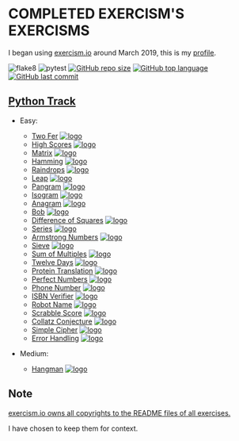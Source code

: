 # COMPLETED EXERCISM'S EXERCISMS

I began using [exercism.io](https://exercism.io) around March 2019, this is
my [profile](https://exercism.io/profiles/ibLeDy).

![flake8](https://github.com/ibLeDy/exercism-exercisms/workflows/flake8/badge.svg)
![pytest](https://github.com/ibLeDy/exercism-exercisms/workflows/pytest/badge.svg)
[![GitHub repo size](https://img.shields.io/github/repo-size/ibLeDy/exercisms-python)](https://github.com/ibLeDy/exercisms-python)
[![GitHub top language](https://img.shields.io/github/languages/top/ibLeDy/exercisms-python)](https://github.com/ibLeDy/exercisms-python/search?l=python)
[![GitHub last commit](https://img.shields.io/github/last-commit/ibLeDy/exercisms-python)](https://github.com/ibLeDy/exercisms-python/commits/master)

## [Python Track](https://exercism.io/tracks/python)

- Easy:

  - [Two Fer](python/two-fer/two_fer.py) [![logo]](python/two-fer)
  - [High Scores](python/high-scores/high_scores.py) [![logo]](python/high-scores)
  - [Matrix](python/matrix/matrix.py) [![logo]](python/matrix)
  - [Hamming](python/hamming/hamming.py) [![logo]](python/hamming)
  - [Raindrops](python/raindrops/raindrops.py) [![logo]](python/raindrops)
  - [Leap](python/leap/leap.py) [![logo]](python/leap)
  - [Pangram](python/pangram/pangram.py) [![logo]](python/pangram)
  - [Isogram](python/isogram/isogram.py) [![logo]](python/isogram)
  - [Anagram](python/anagram/anagram.py) [![logo]](python/anagram)
  - [Bob](python/bob/bob.py) [![logo]](python/bob)
  - [Difference of Squares](python/difference-of-squares/difference_of_squares.py) [![logo]](python/difference-of-squares)
  - [Series](python/series/series.py) [![logo]](python/series)
  - [Armstrong Numbers](python/armstrong-numbers/armstrong_numbers.py) [![logo]](python/armstrong-numbers)
  - [Sieve](python/sieve/sieve.py) [![logo]](python/sieve)
  - [Sum of Multiples](python/sum-of-multiples/sum_of_multiples.py) [![logo]](python/sum-of-multiples)
  - [Twelve Days](python/twelve-days/twelve_days.py) [![logo]](python/twelve-days)
  - [Protein Translation](python/protein-translation/protein_translation.py) [![logo]](python/protein-translation)
  - [Perfect Numbers](python/perfect-numbers/perfect_numbers.py) [![logo]](python/perfect-numbers)
  - [Phone Number](python/phone-number/phone_number.py) [![logo]](python/phone-number)
  - [ISBN Verifier](python/isbn-verifier/isbn_verifier.py) [![logo]](python/isbn-verifier)
  - [Robot Name](python/robot-name/robot_name.py) [![logo]](python/robot-name)
  - [Scrabble Score](python/scrabble-score/scrabble_score.py) [![logo]](python/scrabble-score)
  - [Collatz Conjecture](python/collatz-conjecture/collatz_conjecture.py) [![logo]](python/collatz-conjecture)
  - [Simple Cipher](python/simple-cipher/simple_cipher.py) [![logo]](python/simple-cipher)
  - [Error Handling](python/error-handling/error_handling.py) [![logo]](python/error-handling)

- Medium:

  - [Hangman](python/hangman/hangman.py) [![logo]](python/hangman)

## Note

[exercism.io owns all copyrights to the README files of all exercises.](https://github.com/exercism/python/blob/master/LICENSE)

I have chosen to keep them for context.

[logo]: https://s3.us-east-2.amazonaws.com/upload-icon/uploads/icons/png/12828268421557901896-16.png "Docs Logo"
